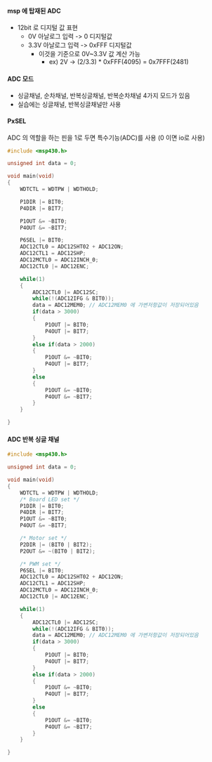 
#### msp 에 탑재된 ADC
- 12bit 로 디지털 값 표현
	- 0V 아날로그 입력 -> 0 디지털값
	- 3.3V 아날로그 입력 -> 0xFFF 디지털값
		- 이것을 기준으로 0V~3.3V 값 계산 가능
			- ex) 2V -> (2/3.3) * 0xFFF(4095) = 0x7FFF(2481)
#### ADC 모드
- 싱글채널, 순차채널, 반복싱글채널, 반복순차채널 4가지 모드가 있음
- 실습에는 싱글채널, 반복싱글채널만 사용
#### PxSEL
ADC 의 역할을 하는 핀을 1로 두면 특수기능(ADC)를 사용
(0 이면 io로 사용)

```c
#include <msp430.h>

unsigned int data = 0;

void main(void)
{
    WDTCTL = WDTPW | WDTHOLD;

    P1DIR |= BIT0;
    P4DIR |= BIT7;

    P1OUT &= ~BIT0;
    P4OUT &= ~BIT7;

    P6SEL |= BIT0;
    ADC12CTL0 = ADC12SHT02 + ADC12ON;
    ADC12CTL1 = ADC12SHP;
    ADC12MCTL0 = ADC12INCH_0;
    ADC12CTL0 |= ADC12ENC;

    while(1)
    {
        ADC12CTL0 |= ADC12SC;
        while(!(ADC12IFG & BIT0));
        data = ADC12MEM0; // ADC12MEM0 에 가변저항값이 저장되어있음
        if(data > 3000)
        {
            P1OUT |= BIT0;
            P4OUT |= BIT7;
        }
        else if(data > 2000)
        {
            P1OUT &= ~BIT0;
            P4OUT |= BIT7;
        }
        else
        {
            P1OUT &= ~BIT0;
            P4OUT &= ~BIT7;
        }
    }

}

```

#### ADC 반복 싱글 채널

```c
#include <msp430.h>

unsigned int data = 0;

void main(void)
{
    WDTCTL = WDTPW | WDTHOLD;
	/* Board LED set */
    P1DIR |= BIT0;
    P4DIR |= BIT7;
	P1OUT &= ~BIT0;
    P4OUT &= ~BIT7;

	/* Motor set */
	P2DIR |= (BIT0 | BIT2);
	P2OUT &= ~(BIT0 | BIT2);

	/* PWM set */
    P6SEL |= BIT0;
    ADC12CTL0 = ADC12SHT02 + ADC12ON;
    ADC12CTL1 = ADC12SHP;
    ADC12MCTL0 = ADC12INCH_0;
    ADC12CTL0 |= ADC12ENC;

    while(1)
    {
        ADC12CTL0 |= ADC12SC;
        while(!(ADC12IFG & BIT0));
        data = ADC12MEM0; // ADC12MEM0 에 가변저항값이 저장되어있음
        if(data > 3000)
        {
            P1OUT |= BIT0;
            P4OUT |= BIT7;
        }
        else if(data > 2000)
        {
            P1OUT &= ~BIT0;
            P4OUT |= BIT7;
        }
        else
        {
            P1OUT &= ~BIT0;
            P4OUT &= ~BIT7;
        }
    }

}

```